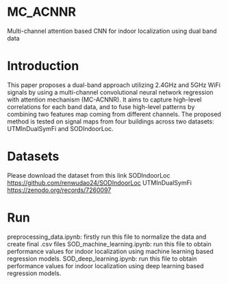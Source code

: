 # MC_ACNNR
Multi-channel attention based CNN for indoor localization using dual band data
# Introduction
This paper proposes a dual-band approach utilizing 2.4GHz and 5GHz WiFi signals by using a multi-channel convolutional neural network regression with attention mechanism (MC-ACNNR). 
It aims to capture high-level correlations for each band data, and to fuse high-level patterns by combining two features map coming from different channels. 
The proposed method is tested on signal maps from four buildings across two datasets: UTMInDualSymFi and SODIndoorLoc.
# Datasets
Please download the dataset from this link 
SODIndoorLoc
https://github.com/renwudao24/SODIndoorLoc
UTMInDualSymFi
https://zenodo.org/records/7260097
# Run
preprocessing_data.ipynb: firstly run this file to normalize the data and create final .csv files
SOD_machine_learning.ipynb: run this file to obtain performance values for indoor localization using machine learning based regression models.
SOD_deep_learning.ipynb: run this file to obtain performance values for indoor localization using deep learning based regression models.

